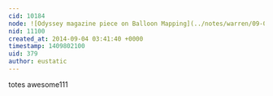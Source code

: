 ```yaml
---
cid: 10184
node: ![Odyssey magazine piece on Balloon Mapping](../notes/warren/09-03-2014/odyssey-magazine-piece-on-balloon-mapping)
nid: 11100
created_at: 2014-09-04 03:41:40 +0000
timestamp: 1409802100
uid: 379
author: eustatic
---
```


totes awesome111